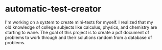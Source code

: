 # automatic-test-creator
I'm working on a system to create mini-tests for myself. I realized that my old knowledge of college subjects like calculus, physics, and chemistry are starting to wane. The goal of this project is to create a pdf document of problems to work through and their solutions random from a database of problems.
